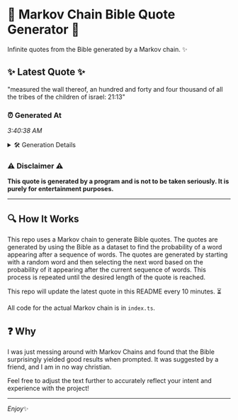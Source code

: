 # 📖 Markov Chain Bible Quote Generator 📖

Infinite quotes from the Bible generated by a Markov chain. ✨

## ✨ Latest Quote ✨
"measured the wall thereof, an hundred and forty and four thousand of all the tribes of the children of israel: 21:13"

### ⏰ Generated At
*3:40:38 AM*

<details>
    <summary>🛠️ Generation Details</summary>
    <p>
        <strong>🌱 Seed:</strong> measured<br>
        <strong>🔄 Iterations:</strong> 20<br>
        <strong>📜 Context History:</strong><br>[ measured ]: the<br>[ measured, the ]: wall<br>[ measured, the, wall ]: thereof,<br>[ measured, the, wall, thereof, ]: an<br>[ measured, the, wall, thereof,, an ]: hundred<br>[ measured, the, wall, thereof,, an, hundred ]: and<br>[ the, wall, thereof,, an, hundred, and ]: forty<br>[ wall, thereof,, an, hundred, and, forty ]: and<br>[ thereof,, an, hundred, and, forty, and ]: four<br>[ an, hundred, and, forty, and, four ]: thousand<br>[ hundred, and, forty, and, four, thousand ]: of<br>[ and, forty, and, four, thousand, of ]: all<br>[ forty, and, four, thousand, of, all ]: the<br>[ and, four, thousand, of, all, the ]: tribes<br>[ four, thousand, of, all, the, tribes ]: of<br>[ thousand, of, all, the, tribes, of ]: the<br>[ of, all, the, tribes, of, the ]: children<br>[ all, the, tribes, of, the, children ]: of<br>[ the, tribes, of, the, children, of ]: israel:<br>[ tribes, of, the, children, of, israel: ]: 21:13<br>
    </p>
</details>

### ⚠️ Disclaimer ⚠️
**This quote is generated by a program and is not to be taken seriously. It is purely for entertainment purposes.**

---

## 🔍 How It Works

This repo uses a Markov chain to generate Bible quotes. The quotes are generated by using the Bible as a dataset to find the probability of a word appearing after a sequence of words. The quotes are generated by starting with a random word and then selecting the next word based on the probability of it appearing after the current sequence of words. This process is repeated until the desired length of the quote is reached.

This repo will update the latest quote in this README every 10 minutes. ⏳

All code for the actual Markov chain is in `index.ts`.

## ❓ Why

I was just messing around with Markov Chains and found that the Bible surprisingly yielded good results when prompted. 
It was suggested by a friend, and I am in no way christian.

Feel free to adjust the text further to accurately reflect your intent and experience with the project!

---

*Enjoy*✨
